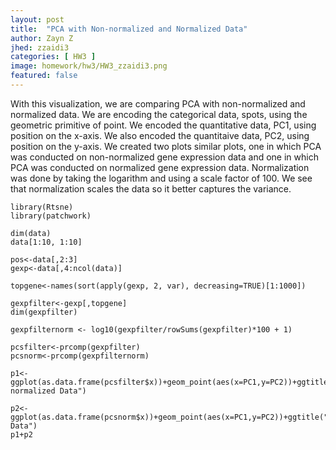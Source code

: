 ```yaml
---
layout: post
title:  "PCA with Non-normalized and Normalized Data"
author: Zayn Z
jhed: zzaidi3
categories: [ HW3 ]
image: homework/hw3/HW3_zzaidi3.png
featured: false
---
```


With this visualization, we are comparing PCA with non-normalized and normalized data. We are encoding the categorical data, spots, using the geometric primitive of point. We encoded the quantitative data, PC1, using position on the x-axis. We also encoded the quantitaive data, PC2, using position on the y-axis. We created two plots similar plots, one in which PCA was conducted on non-normalized gene expression data and one in which PCA was conducted on normalized gene expression data. Normalization was done by taking the logarithm and using a scale factor of 100. We see that normalization scales the data so it better captures the variance.

```{r}
library(Rtsne)
library(patchwork)

dim(data)
data[1:10, 1:10]

pos<-data[,2:3]
gexp<-data[,4:ncol(data)]

topgene<-names(sort(apply(gexp, 2, var), decreasing=TRUE)[1:1000])

gexpfilter<-gexp[,topgene]
dim(gexpfilter)

gexpfilternorm <- log10(gexpfilter/rowSums(gexpfilter)*100 + 1)

pcsfilter<-prcomp(gexpfilter)
pcsnorm<-prcomp(gexpfilternorm)

p1<-ggplot(as.data.frame(pcsfilter$x))+geom_point(aes(x=PC1,y=PC2))+ggtitle("Non-normalized Data")

p2<-ggplot(as.data.frame(pcsnorm$x))+geom_point(aes(x=PC1,y=PC2))+ggtitle("Normalized Data")
p1+p2

```
